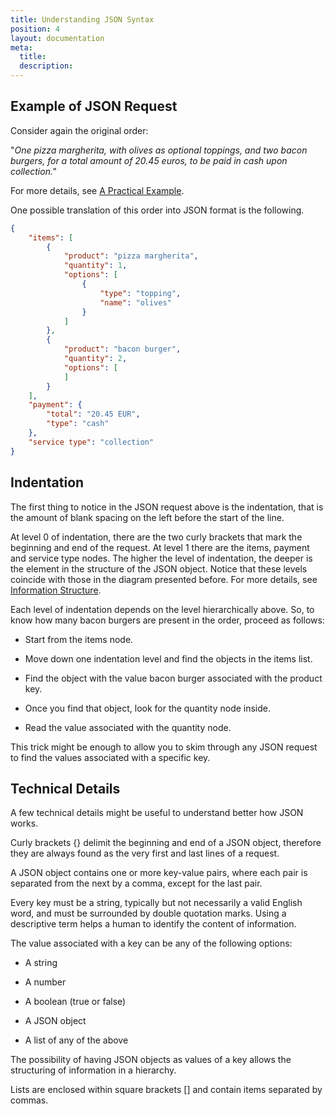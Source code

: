 ```yaml
---
title: Understanding JSON Syntax
position: 4
layout: documentation
meta:
  title:
  description:
---
```



## Example of JSON Request

Consider again the original order:

"*One pizza margherita, with olives as optional toppings, and two bacon burgers, for a total amount of 20.45 euros, to be paid in cash upon collection."*

For more details, see [A Practical Example](#heading=h.7990gcqp8hab).

One possible translation of this order into JSON format is the following. 

```json
{
    "items": [
        {
            "product": "pizza margherita",
            "quantity": 1,
            "options": [
                {
                    "type": "topping",
                    "name": "olives"
                }
            ]
        },
        {
            "product": "bacon burger",
            "quantity": 2,
            "options": [
            ]
        }
    ],
    "payment": {
        "total": "20.45 EUR",
        "type": "cash"
    },
    "service type": "collection"
}
```

## Indentation

The first thing to notice in the JSON request above is the indentation, that is the amount of blank spacing on the left before the start of the line. 

At level 0 of indentation, there are the two curly brackets that mark the beginning and end of the request. At level 1 there are the items, payment and service type nodes. The higher the level of indentation, the deeper is the element in the structure of the JSON object. Notice that these levels coincide with those in the diagram presented before. For more details, see [Information Structure](#heading=h.e5k8sboy2g6d).  

Each level of indentation depends on the level hierarchically above. So, to know how many bacon burgers are present in the order, proceed as follows:

* Start from the items node.

* Move down one indentation level and find the objects in the items list.

* Find the object with the value bacon burger associated with the product key. 

* Once you find that object, look for the quantity node inside.

* Read the value associated with the quantity node.

This trick might be enough to allow you to skim through any JSON request to find the values associated with a specific key. 

## Technical Details

A few technical details might be useful to understand better how JSON works. 

Curly brackets {} delimit the beginning and end of a JSON object, therefore they are always found as the very first and last lines of a request. 

A JSON object contains one or more key-value pairs, where each pair is separated from the next by a comma, except for the last pair.

Every key must be a string, typically but not necessarily a valid English word, and must be surrounded by double quotation marks. Using a descriptive term helps a human to identify the content of information. 

The value associated with a key can be any of the following options:

* A string

* A number

* A boolean (true or false)

* A JSON object

* A list of any of the above

The possibility of having JSON objects as values of a key allows the structuring of information in a hierarchy. 

Lists are enclosed within square brackets [] and contain items separated by commas. 
